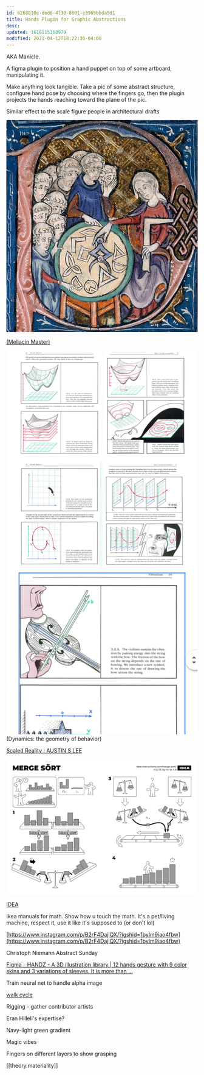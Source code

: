 ```yaml
---
id: 6268810e-ded6-4f30-8601-e3965bbda5d1
title: Hands Plugin for Graphic Abstractions
desc: 
updated: 1616115160979
modified: 2021-04-12T18:22:36-04:00
---
```


AKA Manicle.

A figma plugin to position a hand puppet on top of some artboard, manipulating it.

Make anything look tangible. Take a pic of some abstract structure, configure hand pose by choosing where the fingers go, then the plugin projects the hands reaching toward the plane of the pic.

Similar effect to the scale figure people in architectural drafts

![](/assets/images/2021-03-18-20-52-05.png)

[(Meliacin Master)](https://commons.wikimedia.org/wiki/File:Woman_teaching_geometry.jpg)

![](/assets/images/2021-03-11-14-46-39.png)
(Dynamics: the geometry of behavior)

[Scaled Reality : AUSTIN S LEE](http://austinslee.com/index.php?/2011/scaled-reality/)

![IDEA](/assets/images/2021-03-11-14-48-31.png)

[IDEA](https://idea-instructions.com/)

Ikea manuals for math. Show how u touch the math. It's a pet/living machine, respect it, use it like it's supposed to (or don't lol)

[https://www.instagram.com/p/B2rF4DajlQX/?igshid=1bylm9iao4fbw](https://www.instagram.com/p/B2rF4DajlQX/?igshid=1bylm9iao4fbw)

Christoph Niemann Abstract Sunday

[Figma - HANDZ - A 3D illustration library | 12 hands gesture with 9 color skins and 3 variations of sleeves. It is more than ...](https://www.figma.com/community/file/902794068051207777)

Train neural net to handle alpha image

[walk cycle](https://youtu.be/zncGMr7ggmM)

Rigging - gather contributor artists

Eran Hilleli's expertise?

Navy-light green gradient

Magic vibes

Fingers on different layers to show grasping

[[theory.materiality]]